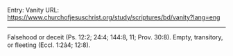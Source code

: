 Entry: Vanity
URL: https://www.churchofjesuschrist.org/study/scriptures/bd/vanity?lang=eng

---

Falsehood or deceit (Ps. 12:2; 24:4; 144:8, 11; Prov. 30:8). Empty, transitory, or fleeting (Eccl. 1:2â4; 12:8).
